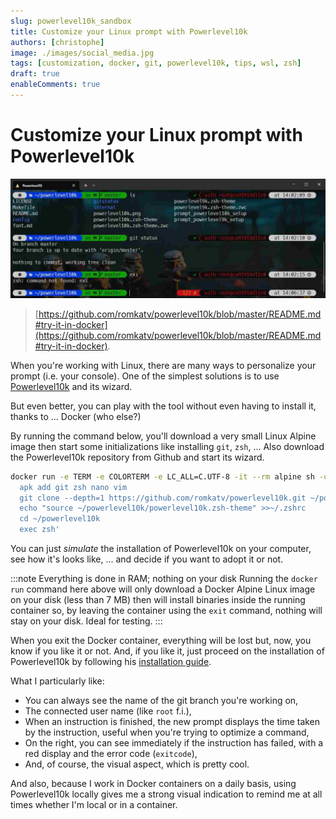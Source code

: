 ```yaml
---
slug: powerlevel10k_sandbox
title: Customize your Linux prompt with Powerlevel10k
authors: [christophe]
image: ./images/social_media.jpg
tags: [customization, docker, git, powerlevel10k, tips, wsl, zsh]
draft: true
enableComments: true
---
```

# Customize your Linux prompt with Powerlevel10k

![Customize your Linux prompt with Powerlevel10k](./images/header.jpg)

> [https://github.com/romkatv/powerlevel10k/blob/master/README.md#try-it-in-docker](https://github.com/romkatv/powerlevel10k/blob/master/README.md#try-it-in-docker).

When you're working with Linux, there are many ways to personalize your prompt (i.e. your console). One of the simplest solutions is to use [Powerlevel10k](https://github.com/romkatv/powerlevel10k) and its wizard.

<!-- truncate -->

But even better, you can play with the tool without even having to install it, thanks to ... Docker (who else?)

By running the command below, you'll download a very small Linux Alpine image then start some initializations like installing `git`, `zsh`, ... Also download the Powerlevel10k repository from Github and start its wizard.

```bash
docker run -e TERM -e COLORTERM -e LC_ALL=C.UTF-8 -it --rm alpine sh -uec '
  apk add git zsh nano vim
  git clone --depth=1 https://github.com/romkatv/powerlevel10k.git ~/powerlevel10k
  echo "source ~/powerlevel10k/powerlevel10k.zsh-theme" >>~/.zshrc
  cd ~/powerlevel10k
  exec zsh'
```

You can just *simulate* the installation of Powerlevel10k on your computer, see how it's looks like, ... and decide if you want to adopt it or not.

:::note Everything is done in RAM; nothing on your disk
Running the `docker run` command here above will only download a Docker Alpine Linux image on your disk (less than 7 MB) then will install binaries inside the running container so, by leaving the container using the `exit` command, nothing will stay on your disk. Ideal for testing.
:::

When you exit the Docker container, everything will be lost but, now, you know if you like it or not. And, if you like it, just proceed on the installation of Powerlevel10k by following his [installation guide](https://github.com/romkatv/powerlevel10k#installation).

What I particularly like:

* You can always see the name of the git branch you're working on,
* The connected user name (like `root` f.i.),
* When an instruction is finished, the new prompt displays the time taken by the instruction, useful when you're trying to optimize a command,
* On the right, you can see immediately if the instruction has failed, with a red display and the error code (`exitcode`),
* And, of course, the visual aspect, which is pretty cool.

And also, because I work in Docker containers on a daily basis, using Powerlevel10k locally gives me a strong visual indication to remind me at all times whether I'm local or in a container.

